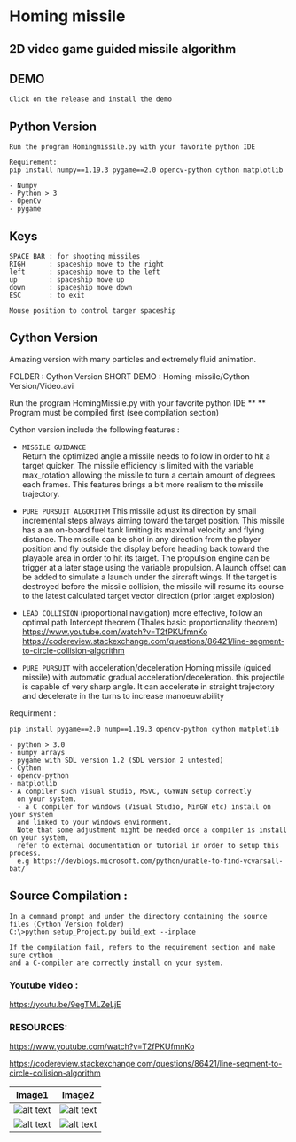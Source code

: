 # Homing missile

## 2D video game guided missile algorithm

## DEMO
```
Click on the release and install the demo
```

## Python Version
```
Run the program Homingmissile.py with your favorite python IDE 

Requirement: 
pip install numpy==1.19.3 pygame==2.0 opencv-python cython matplotlib

- Numpy
- Python > 3
- OpenCv
- pygame
```

## Keys
```
SPACE BAR : for shooting missiles 
RIGH      : spaceship move to the right
left      : spaceship move to the left
up        : spaceship move up 
down      : spaceship move down
ESC       : to exit 

Mouse position to control targer spaceship 
```

## Cython Version 

Amazing version with many particles and extremely fluid animation.

FOLDER     : Cython Version
SHORT DEMO : Homing-missile/Cython Version/Video.avi

Run the program HomingMissile.py with your favorite python IDE  ** 
** Program must be compiled first (see compilation section)

Cython version include the following features : 

- `MISSILE GUIDANCE`  
    Return the optimized angle a missile needs to follow in order to hit a target quicker. 
    The missile efficiency is limited with the variable max_rotation allowing the missile 
    to turn a certain amount of degrees each frames. 
    This features brings a bit more realism to the missile trajectory.
    
- `PURE PURSUIT ALGORITHM`
    This missile adjust its direction by small incremental steps always aiming toward
    the target position. This missile has a an on-board fuel tank limiting its maximal
    velocity and flying distance. The missile can be shot in any direction from the player position and
    fly outside the display before heading back toward the playable area in order to hit its target.
    The propulsion engine can be trigger at a later stage using the variable propulsion.
    A launch offset can be added to simulate a launch under the aircraft wings.
    If the target is destroyed before the missile collision, the missile will resume its course
    to the latest calculated target vector direction (prior target explosion)    
    
- `LEAD COLLISION` (proportional navigation) more effective, follow an optimal path
    Intercept theorem (Thales basic proportionality theorem)
    https://www.youtube.com/watch?v=T2fPKUfmnKo
    https://codereview.stackexchange.com/questions/86421/line-segment-to-circle-collision-algorithm

 - `PURE PURSUIT` with acceleration/deceleration
    Homing missile (guided missile) with automatic gradual acceleration/deceleration.
    this projectile is capable of very sharp angle.
    It can accelerate in straight trajectory and decelerate in the turns to increase manoeuvrability


Requirment :

```
pip install pygame==2.0 nump==1.19.3 opencv-python cython matplotlib

- python > 3.0
- numpy arrays
- pygame with SDL version 1.2 (SDL version 2 untested)
- Cython
- opencv-python
- matplotlib
- A compiler such visual studio, MSVC, CGYWIN setup correctly
  on your system.
  - a C compiler for windows (Visual Studio, MinGW etc) install on your system 
  and linked to your windows environment.
  Note that some adjustment might be needed once a compiler is install on your system, 
  refer to external documentation or tutorial in order to setup this process.
  e.g https://devblogs.microsoft.com/python/unable-to-find-vcvarsall-bat/
```

## Source Compilation :

```
In a command prompt and under the directory containing the source files (Cython Version folder)
C:\>python setup_Project.py build_ext --inplace

If the compilation fail, refers to the requirement section and make sure cython 
and a C-compiler are correctly install on your system. 
```

### Youtube video : 
https://youtu.be/9egTMLZeLjE

### RESOURCES:

https://www.youtube.com/watch?v=T2fPKUfmnKo

https://codereview.stackexchange.com/questions/86421/line-segment-to-circle-collision-algorithm

Image1                                           |                     Image2                                 
-------------------------------------------------|---------------------------------------------------
![alt text](https://github.com/yoyoberenguer/Homing-missile-/blob/master/Screendump439.png) | ![alt text](https://github.com/yoyoberenguer/Homing-missile-/blob/master/Screendump456.png) 
![alt text](https://github.com/yoyoberenguer/Homing-missile-/blob/master/Screendump121.png) | ![alt text](https://github.com/yoyoberenguer/Homing-missile-/blob/master/Screendump595.png)
